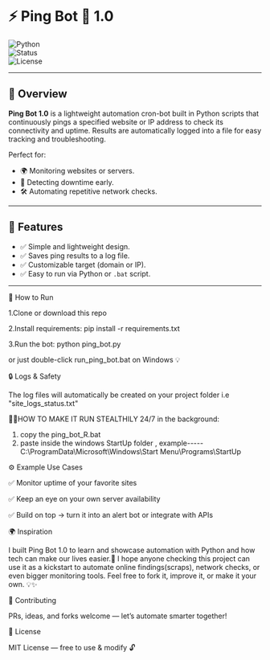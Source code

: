# ⚡ Ping Bot 🤖 1.0

![Python](https://img.shields.io/badge/Python-3.9%2B-blue?logo=python)  
![Status](https://img.shields.io/badge/Status-Stable-brightgreen?style=flat-square)  
![License](https://img.shields.io/badge/License-MIT-yellow?style=flat-square)

---

## 🚀 Overview
**Ping Bot 1.0** is a lightweight automation cron-bot  built in Python scripts that continuously pings a specified website or IP address to check its connectivity and uptime. Results are automatically logged into a file for easy tracking and troubleshooting.

Perfect for:
- 🌍 Monitoring websites or servers.  
- 📡 Detecting downtime early.  
- 🛠️ Automating repetitive network checks.  

---

## 📂 Features
- ✅ Simple and lightweight design.  
- ✅ Saves ping results to a log file.  
- ✅ Customizable target (domain or IP).  
- ✅ Easy to run via Python or `.bat` script.  

---

🚀 How to Run

1.Clone or download this repo

2.Install requirements: pip install -r requirements.txt

3.Run the bot: python ping_bot.py

or just double-click run_ping_bot.bat on Windows 💡

🔒 Logs & Safety

The log files will automatically be created on your project folder i.e "site_logs_status.txt"

🔄🔄HOW TO MAKE IT RUN STEALTHILY 24/7 in the background:

1. copy the ping_bot_R.bat 
2. paste inside the windows StartUp folder , example----- C:\ProgramData\Microsoft\Windows\Start Menu\Programs\StartUp

⚙️ Example Use Cases

✅ Monitor uptime of your favorite sites

✅ Keep an eye on your own server availability

✅ Build on top → turn it into an alert bot or integrate with APIs

🌍 Inspiration

I built Ping Bot 1.0 to learn and showcase automation with Python and how tech can make our lives easier.💚
I hope anyone checking this project can use it as a kickstart to automate online findings(scraps), network checks, or even bigger monitoring tools.
Feel free to fork it, improve it, or make it your own. 💡✨

🤝 Contributing

PRs, ideas, and forks welcome — let’s automate smarter together!

📜 License

MIT License — free to use & modify 🔓
